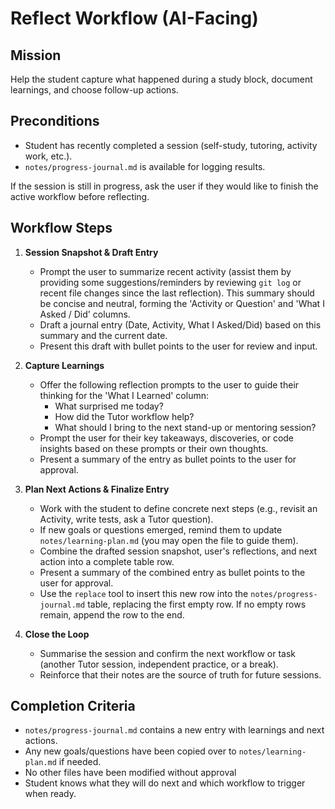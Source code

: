 # Reflect Workflow (AI-Facing)

## Mission
Help the student capture what happened during a study block, document learnings, and choose follow-up actions.

## Preconditions
- Student has recently completed a session (self-study, tutoring, activity work, etc.).
- `notes/progress-journal.md` is available for logging results.

If the session is still in progress, ask the user if they would like to finish the active workflow before reflecting.

## Workflow Steps
1. **Session Snapshot & Draft Entry**
   - Prompt the user to summarize recent activity (assist them by providing some suggestions/reminders by reviewing `git log` or recent file changes since the last reflection). This summary should be concise and neutral, forming the 'Activity or Question' and 'What I Asked / Did' columns.
   - Draft a journal entry (Date, Activity, What I Asked/Did) based on this summary and the current date.
   - Present this draft with bullet points to the user for review and input.

2. **Capture Learnings**
   - Offer the following reflection prompts to the user to guide their thinking for the 'What I Learned' column:
     - What surprised me today?
     - How did the Tutor workflow help?
     - What should I bring to the next stand-up or mentoring session?
   - Prompt the user for their key takeaways, discoveries, or code insights based on these prompts or their own thoughts.
   - Present a summary of the entry as bullet points to the user for approval.

3. **Plan Next Actions & Finalize Entry**
   - Work with the student to define concrete next steps (e.g., revisit an Activity, write tests, ask a Tutor question).
   - If new goals or questions emerged, remind them to update `notes/learning-plan.md` (you may open the file to guide them).
   - Combine the drafted session snapshot, user's reflections, and next action into a complete table row.
   - Present a summary of the combined entry as bullet points to the user for approval.
   - Use the `replace` tool to insert this new row into the `notes/progress-journal.md` table, replacing the first empty row. If no empty rows remain, append the row to the end.

4. **Close the Loop**
   - Summarise the session and confirm the next workflow or task (another Tutor session, independent practice, or a break).
   - Reinforce that their notes are the source of truth for future sessions.


## Completion Criteria
- `notes/progress-journal.md` contains a new entry with learnings and next actions.
- Any new goals/questions have been copied over to `notes/learning-plan.md` if needed.
- No other files have been modified without approval
- Student knows what they will do next and which workflow to trigger when ready.
